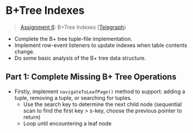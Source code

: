 # B+Tree Indexes

> [Assignment 6](http://courses.cms.caltech.edu/cs122/assignments/lab6.html):
> B+Tree Indexes
> ([Telegraph](https://telegra.ph/Assignment-6-B-Tree-Indexes-12-05))

* Complete the B+ tree tuple-file implementation.
* Implement row-event listeners to update indexes when table contents change.
* Do some basic analysis of the B+ tree data structure.

## Part 1: Complete Missing B+ Tree Operations

* Firstly, implement `navigateToLeafPage()` method to support: adding a tuple,
removing a tuple, or searching for tuples.
  * Use the search key to determine the next child node (sequential scan to find
    the first key > s-key, choose the previous pointer to return)
  * Loop until encountering a leaf node
